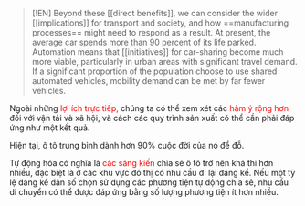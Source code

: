 > [!EN]
> Beyond these [[direct benefits]], we can consider the wider [[implications]] for transport 
> and society, and how ==manufacturing processes== might need to respond as a 
> result. At present, the average car spends more than 90 percent of its life parked. 
> Automation means that [[initiatives]] for car-sharing become much more viable, 
> particularly in urban areas with significant travel demand. If a significant proportion 
> of the population choose to use shared automated vehicles, mobility demand can 
> be met by far fewer vehicles.
> 

Ngoài những <font color="#ff0000">lợi ích trực tiếp, </font>chúng ta có thể xem xét các <font color="#ff0000">hàm ý rộng hơn</font> đối với vận tải và xã hội, và cách các quy trình sản xuất có thể cần phải đáp ứng như một kết quả.

Hiện tại, ô tô trung bình dành hơn 90% cuộc đời của nó để đỗ.

Tự động hóa có nghĩa là <font color="#ff0000">các sáng kiến</font> chia sẻ ô tô trở nên khả thi hơn nhiều, đặc biệt là ở các khu vực đô thị có nhu cầu đi lại đáng kể. Nếu một tỷ lệ đáng kể dân số chọn sử dụng các phương tiện tự động chia sẻ, nhu cầu di chuyển có thể được đáp ứng bằng số lượng phương tiện ít hơn nhiều.